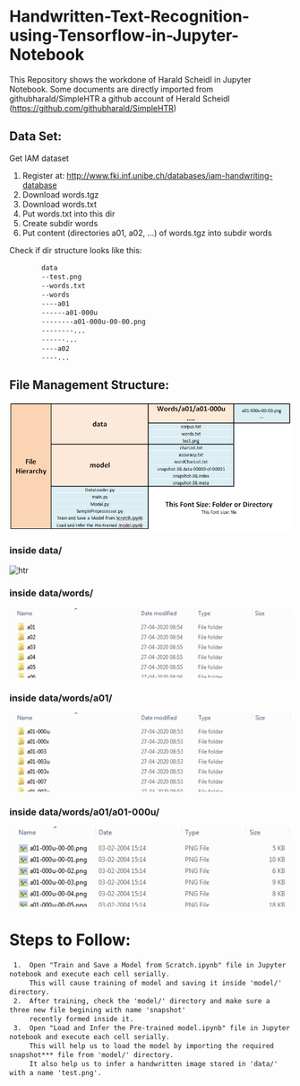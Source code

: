 # Handwritten-Text-Recognition-using-Tensorflow-in-Jupyter-Notebook
This Repository shows the workdone of Harald Scheidl in Jupyter Notebook. 
Some documents are directly imported from githubharald/SimpleHTR a github account of Herald Scheidl
(https://github.com/githubharald/SimpleHTR)
## Data Set:
Get IAM dataset
1. Register at: http://www.fki.inf.unibe.ch/databases/iam-handwriting-database
2. Download words.tgz 
3. Download words.txt
4. Put words.txt into this dir
5. Create subdir words
6. Put content (directories a01, a02, ...) of words.tgz into subdir words

Check if dir structure looks like this:

            data
            --test.png
            --words.txt
            --words
            ----a01
            ------a01-000u
            --------a01-000u-00-00.png
            --------...
            ------...
            ----a02
            ----...
## File Management Structure:
![htr](./doc/FileHierarchy.PNG)
### inside data/
![htr](./doc/data.PNGG)
### inside data/words/
![htr](./doc/data-words.PNG)
### inside data/words/a01/
![htr](./doc/data-words-a01.PNG)
### inside data/words/a01/a01-000u/
![htr](./doc/data-words-a01-a01-000u.PNG)
# Steps to Follow:
     1.  Open "Train and Save a Model from Scratch.ipynb" file in Jupyter notebook and execute each cell serially.
         This will cause training of model and saving it inside 'model/' directory.
     2.  After training, check the 'model/' directory and make sure a three new file begining with name 'snapshot'
         recently formed inside it.
     3.  Open "Load and Infer the Pre-trained model.ipynb" file in Jupyter notebook and execute each cell serially.
         This will help us to load the model by importing the required snapshot*** file from 'model/' directory.
         It also help us to infer a handwritten image stored in 'data/' with a name 'test.png'.
